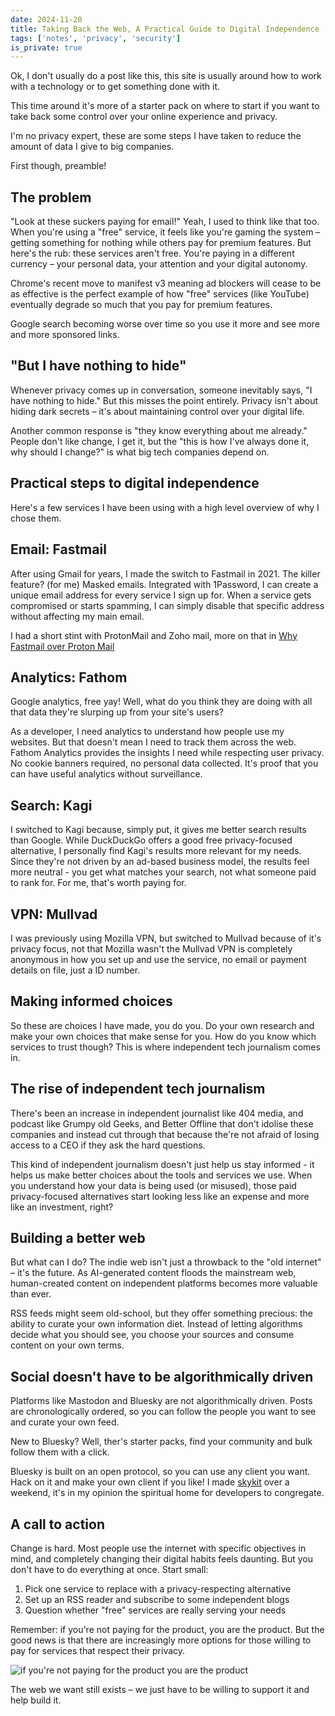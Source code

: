 ```yaml
---
date: 2024-11-20
title: Taking Back the Web, A Practical Guide to Digital Independence
tags: ['notes', 'privacy', 'security']
is_private: true
---
```


Ok, I don't usually do a post like this, this site is usually around
how to work with a technology or to get something done with it.

This time around it's more of a starter pack on where to start if you
want to take back some control over your online experience and
privacy.

I'm no privacy expert, these are some steps I have taken to reduce the
amount of data I give to big companies.

First though, preamble!

## The problem

"Look at these suckers paying for email!" Yeah, I used to think like
that too. When you're using a "free" service, it feels like you're
gaming the system – getting something for nothing while others pay for
premium features. But here's the rub: these services aren't free.
You're paying in a different currency – your personal data, your
attention and your digital autonomy.

Chrome's recent move to manifest v3 meaning ad blockers will cease to
be as effective is the perfect example of how "free" services (like
YouTube) eventually degrade so much that you pay for premium features.

Google search becoming worse over time so you use it more and see more
and more sponsored links.

## "But I have nothing to hide"

Whenever privacy comes up in conversation, someone inevitably says, "I
have nothing to hide." But this misses the point entirely. Privacy
isn't about hiding dark secrets – it's about maintaining control over
your digital life.

Another common response is "they know everything about me already."
People don't like change, I get it, but the "this is how I've always
done it, why should I change?" is what big tech companies depend on.

## Practical steps to digital independence

Here's a few services I have been using with a high level overview of
why I chose them.

## Email: Fastmail

After using Gmail for years, I made the switch to Fastmail in 2021.
The killer feature? (for me) Masked emails. Integrated with 1Password,
I can create a unique email address for every service I sign up for.
When a service gets compromised or starts spamming, I can simply
disable that specific address without affecting my main email.

I had a short stint with ProtonMail and Zoho mail, more on that in
[Why Fastmail over Proton Mail](https://scottspence.com/posts/why-fastmail-over-proton-mail)

## Analytics: Fathom

Google analytics, free yay! Well, what do you think they are doing
with all that data they're slurping up from your site's users?

As a developer, I need analytics to understand how people use my
websites. But that doesn't mean I need to track them across the web.
Fathom Analytics provides the insights I need while respecting user
privacy. No cookie banners required, no personal data collected. It's
proof that you can have useful analytics without surveillance.

## Search: Kagi

I switched to Kagi because, simply put, it gives me better search
results than Google. While DuckDuckGo offers a good free
privacy-focused alternative, I personally find Kagi's results more
relevant for my needs. Since they're not driven by an ad-based
business model, the results feel more neutral - you get what matches
your search, not what someone paid to rank for. For me, that's worth
paying for.

## VPN: Mullvad

I was previously using Mozilla VPN, but switched to Mullvad because of
it's privacy focus, not that Mozilla wasn't the Mullvad VPN is
completely anonymous in how you set up and use the service, no email
or payment details on file, just a ID number.

## Making informed choices

So these are choices I have made, you do you. Do your own research and
make your own choices that make sense for you. How do you know which
services to trust though? This is where independent tech journalism
comes in.

## The rise of independent tech journalism

There's been an increase in independent journalist like 404 media, and
podcast like Grumpy old Geeks, and Better Offline that don't idolise
these companies and instead cut through that because the're not afraid
of losing access to a CEO if they ask the hard questions.

This kind of independent journalism doesn't just help us stay
informed - it helps us make better choices about the tools and
services we use. When you understand how your data is being used (or
misused), those paid privacy-focused alternatives start looking less
like an expense and more like an investment, right?

## Building a better web

But what can I do? The indie web isn't just a throwback to the "old
internet" – it's the future. As AI-generated content floods the
mainstream web, human-created content on independent platforms becomes
more valuable than ever.

RSS feeds might seem old-school, but they offer something precious:
the ability to curate your own information diet. Instead of letting
algorithms decide what you should see, you choose your sources and
consume content on your own terms.

## Social doesn't have to be algorithmically driven

Platforms like Mastodon and Bluesky are not algorithmically driven.
Posts are chronologically ordered, so you can follow the people you
want to see and curate your own feed.

New to Bluesky? Well, ther's starter packs, find your community and
bulk follow them with a click.

Bluesky is built on an open protocol, so you can use any client you
want. Hack on it and make your own client if you like! I made
[skykit](https://skykit.blue) over a weekend, it's in my opinion the
spiritual home for developers to congregate.

## A call to action

Change is hard. Most people use the internet with specific objectives
in mind, and completely changing their digital habits feels daunting.
But you don't have to do everything at once. Start small:

1. Pick one service to replace with a privacy-respecting alternative
2. Set up an RSS reader and subscribe to some independent blogs
3. Question whether "free" services are really serving your needs

Remember: if you're not paying for the product, you are the product.
But the good news is that there are increasingly more options for
those willing to pay for services that respect their privacy.

![if you're not paying for the product you are the product](https://res.cloudinary.com/defkmsrpw/image/upload/q_auto,f_auto/v1732134525/scottspence.com/if-youre-not-paying-for-the-product-you-are-the-product.png)

The web we want still exists – we just have to be willing to support
it and help build it.
